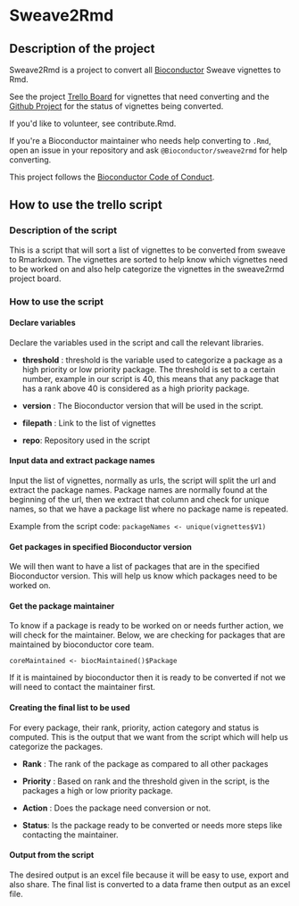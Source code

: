 # Sweave2Rmd
## Description of the project

Sweave2Rmd is a project to convert all [Bioconductor](https://bioconductor.org)
Sweave vignettes to Rmd.

See the project [Trello Board](https://trello.com/b/nJHqzR1j/bioconductor-vignettes-rnw-rmd-project)
for vignettes that need converting and the [Github Project](https://github.com/orgs/Bioconductor/projects/2)
for the status of vignettes being converted. 

If you'd like to volunteer, see contribute.Rmd.

If you're a Bioconductor maintainer who needs help converting to `.Rmd`,
open an issue in your repository and ask `@Bioconductor/sweave2rmd` for
help converting.

This project follows the [Bioconductor Code of
Conduct](https://bioconductor.github.io/bioc_coc_multilingual/).

## How to use the trello script
### Description of the script

This is a script that will sort a list of vignettes to be converted from sweave
to Rmarkdown. The vignettes are sorted to help know which vignettes need to be
worked on and also help categorize the vignettes in the sweave2rmd project
board.

### How to use the script

#### Declare variables

Declare the variables used in the script and call the relevant libraries.

-   **threshold** : threshold is the variable used to categorize a package as a 
high priority or low priority package. The threshold is set to a certain number,
example in our script is 40, this means that any package that has a rank above 
40 is considered as a high priority package.

-   **version** : The Bioconductor version that will be used in the script.

-   **filepath** : Link to the list of vignettes

-   **repo**: Repository used in the script

#### Input data and extract package names

Input the list of vignettes, normally as urls, the script will split the url and
extract the package names.
Package names are normally found at the beginning of the url, then we extract
that column and check for unique names, so that we have a package list where no
package name is repeated.

Example from the script code:
`packageNames <- unique(vignettes$V1)`

#### Get packages in specified Bioconductor version

We will then want to have a list of packages that are in the specified
Bioconductor version. This will help us know which packages need to be worked
on.

#### Get the package maintainer

To know if a package is ready to be worked on or needs further action, we will
check for the maintainer. Below, we are checking for packages that are
maintained by bioconductor core team.

`coreMaintained <- biocMaintained()$Package`

If it is maintained by bioconductor then it is ready to be converted if not we 
will need to contact the maintainer first.

#### Creating the final list to be used

For every package, their rank, priority, action category and status is
computed. This is the output that we want from the script which will help us
categorize the packages.


-   **Rank** : The rank of the package as compared to all other packages

-   **Priority** : Based on rank and the threshold given in the script, is the 
packages a high or low priority package.

-   **Action** : Does the package need conversion or not.

-   **Status**: Is the package ready to be converted or needs more steps like 
contacting the maintainer.

#### Output from the script
The desired output is an excel file because it will be easy to use, export and 
also share. The final list is converted to a data frame then output as an excel 
file.
